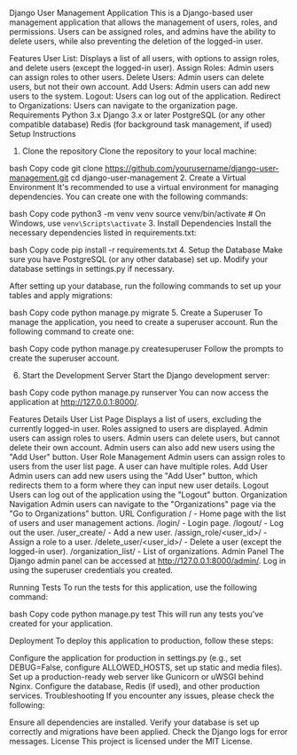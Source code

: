 Django User Management Application
This is a Django-based user management application that allows the management of users, roles, and permissions. Users can be assigned roles, and admins have the ability to delete users, while also preventing the deletion of the logged-in user.

Features
User List: Displays a list of all users, with options to assign roles, and delete users (except the logged-in user).
Assign Roles: Admin users can assign roles to other users.
Delete Users: Admin users can delete users, but not their own account.
Add Users: Admin users can add new users to the system.
Logout: Users can log out of the application.
Redirect to Organizations: Users can navigate to the organization page.
Requirements
Python 3.x
Django 3.x or later
PostgreSQL (or any other compatible database)
Redis (for background task management, if used)
Setup Instructions
1. Clone the repository
Clone the repository to your local machine:

bash
Copy code
git clone https://github.com/yourusername/django-user-management.git
cd django-user-management
2. Create a Virtual Environment
It's recommended to use a virtual environment for managing dependencies. You can create one with the following commands:

bash
Copy code
python3 -m venv venv
source venv/bin/activate  # On Windows, use `venv\Scripts\activate`
3. Install Dependencies
Install the necessary dependencies listed in requirements.txt:

bash
Copy code
pip install -r requirements.txt
4. Setup the Database
Make sure you have PostgreSQL (or any other database) set up. Modify your database settings in settings.py if necessary.

After setting up your database, run the following commands to set up your tables and apply migrations:

bash
Copy code
python manage.py migrate
5. Create a Superuser
To manage the application, you need to create a superuser account. Run the following command to create one:

bash
Copy code
python manage.py createsuperuser
Follow the prompts to create the superuser account.

6. Start the Development Server
Start the Django development server:

bash
Copy code
python manage.py runserver
You can now access the application at http://127.0.0.1:8000/.

Features Details
User List Page
Displays a list of users, excluding the currently logged-in user.
Roles assigned to users are displayed.
Admin users can assign roles to users.
Admin users can delete users, but cannot delete their own account.
Admin users can also add new users using the "Add User" button.
User Role Management
Admin users can assign roles to users from the user list page. A user can have multiple roles.
Add User
Admin users can add new users using the "Add User" button, which redirects them to a form where they can input new user details.
Logout
Users can log out of the application using the "Logout" button.
Organization Navigation
Admin users can navigate to the "Organizations" page via the "Go to Organizations" button.
URL Configuration
/ - Home page with the list of users and user management actions.
/login/ - Login page.
/logout/ - Log out the user.
/user_create/ - Add a new user.
/assign_role/<user_id>/ - Assign a role to a user.
/delete_user/<user_id>/ - Delete a user (except the logged-in user).
/organization_list/ - List of organizations.
Admin Panel
The Django admin panel can be accessed at http://127.0.0.1:8000/admin/. Log in using the superuser credentials you created.

Running Tests
To run the tests for this application, use the following command:

bash
Copy code
python manage.py test
This will run any tests you've created for your application.

Deployment
To deploy this application to production, follow these steps:

Configure the application for production in settings.py (e.g., set DEBUG=False, configure ALLOWED_HOSTS, set up static and media files).
Set up a production-ready web server like Gunicorn or uWSGI behind Nginx.
Configure the database, Redis (if used), and other production services.
Troubleshooting
If you encounter any issues, please check the following:

Ensure all dependencies are installed.
Verify your database is set up correctly and migrations have been applied.
Check the Django logs for error messages.
License
This project is licensed under the MIT License.

